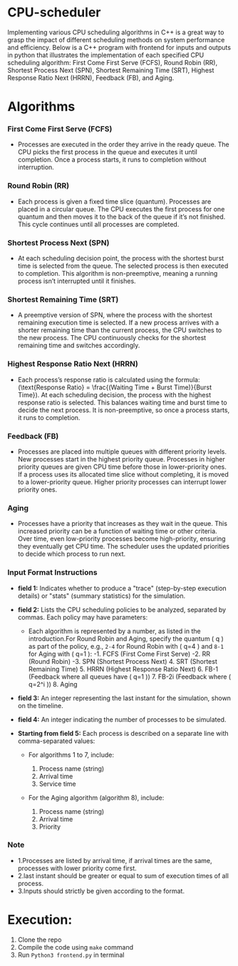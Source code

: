 # CPU-scheduler
Implementing various CPU scheduling algorithms in C++ is a great way to grasp the impact of different scheduling methods on system performance and efficiency. Below is a C++ program with frontend for inputs and outputs in python that illustrates the implementation of each specified CPU scheduling algorithm: First Come First Serve (FCFS), Round Robin (RR), Shortest Process Next (SPN), Shortest Remaining Time (SRT), Highest Response Ratio Next (HRRN), Feedback (FB), and Aging. 

# Algorithms

### **First Come First Serve (FCFS)**
- Processes are executed in the order they arrive in the ready queue. The CPU picks the first process in the queue and executes it until completion. Once a process starts, it runs to completion without interruption.

### **Round Robin (RR)**
- Each process is given a fixed time slice (quantum). Processes are placed in a circular queue. The CPU executes the first process for one quantum and then moves it to the back of the queue if it’s not finished. This cycle continues until all processes are completed.

### **Shortest Process Next (SPN)**
- At each scheduling decision point, the process with the shortest burst time is selected from the queue. The selected process is then executed to completion. This algorithm is non-preemptive, meaning a running process isn’t interrupted until it finishes.

### **Shortest Remaining Time (SRT)**
- A preemptive version of SPN, where the process with the shortest remaining execution time is selected. If a new process arrives with a shorter remaining time than the current process, the CPU switches to the new process. The CPU continuously checks for the shortest remaining time and switches accordingly.

### **Highest Response Ratio Next (HRRN)**
- Each process’s response ratio is calculated using the formula: \(\text{Response Ratio} = \frac{(Waiting Time + Burst Time)}{Burst Time}\). At each scheduling decision, the process with the highest response ratio is selected. This balances waiting time and burst time to decide the next process. It is non-preemptive, so once a process starts, it runs to completion.

### **Feedback (FB)**
- Processes are placed into multiple queues with different priority levels. New processes start in the highest priority queue. Processes in higher priority queues are given CPU time before those in lower-priority ones. If a process uses its allocated time slice without completing, it is moved to a lower-priority queue. Higher priority processes can interrupt lower priority ones.

### **Aging**
- Processes have a priority that increases as they wait in the queue. This increased priority can be a function of waiting time or other criteria. Over time, even low-priority processes become high-priority, ensuring they eventually get CPU time. The scheduler uses the updated priorities to decide which process to run next.


### Input Format Instructions

- **field 1:** Indicates whether to produce a "trace" (step-by-step execution details) or "stats" (summary statistics) for the simulation.

- **field 2:** Lists the CPU scheduling policies to be analyzed, separated by commas. Each policy may have parameters:
   - Each algorithm is represented by a number, as listed in the introduction.For Round Robin and Aging, specify the quantum \( q \) as part of the policy, e.g., `2-4` for Round Robin with \( q=4 \) and `8-1` for Aging with \( q=1 \):
      -1. FCFS (First Come First Serve)
      -2. RR (Round Robin)
      -3. SPN (Shortest Process Next)
      4. SRT (Shortest Remaining Time)
      5. HRRN (Highest Response Ratio Next)
      6. FB-1 (Feedback where all queues have \( q=1 \))
      7. FB-2i (Feedback where \( q=2^i \))
      8. Aging

- **field 3:** An integer representing the last instant for the simulation, shown on the timeline.

- **field 4:** An integer indicating the number of processes to be simulated.

- **Starting from field 5:** Each process is described on a separate line with comma-separated values:
   - For algorithms 1 to 7, include:
     1. Process name (string)
     2. Arrival time
     3. Service time

   - For the Aging algorithm (algorithm 8), include:
     1. Process name (string)
     2. Arrival time
     3. Priority

### Note
- 1.Processes are listed by arrival time, if arrival times are the same, processes with lower priority come first.
- 2.last instant should be greater or equal to sum of execution times of all process.
- 3.Inputs should strictly be given according to the format.


# Execution:
1. Clone the repo
2. Compile the code using `make` command
3. Run `Python3 frontend.py` in terminal


